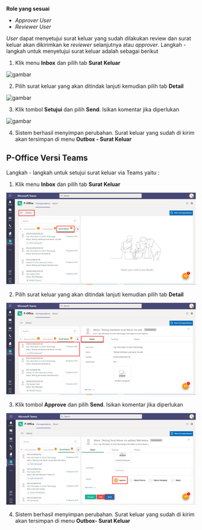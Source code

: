**Role yang sesuai**

- *Approver User*
- *Reviewer User*

*User* dapat menyetujui surat keluar yang sudah dilakukan review dan surat keluar akan dikirimkan ke *reviewer* selanjutnya atau *approver*. Langkah - langkah untuk menyetujui surat keluar adalah sebagai berikut

1. Klik menu **Inbox** dan pilih tab **Surat Keluar**

![gambar](SC_Surat_Keluar/SK35.png)

2. Pilih surat keluar yang akan ditindak lanjuti kemudian pilih tab **Detail**

![gambar](SC_Surat_Keluar/SK36.png)

3. Klik tombol **Setujui** dan pilih **Send**. Isikan komentar jika diperlukan

![gambar](SC_Surat_Keluar/SK37.png)

4. Sistem berhasil menyimpan perubahan. Surat keluar yang sudah di kirim akan tersimpan di menu **Outbox - Surat Keluar**


## **P-Office Versi Teams**


Langkah - langkah untuk setujui surat keluar via Teams yaitu :

 1. Klik menu **Inbox** dan pilih tab **Surat Keluar**
 
 ![gambar](SuratKeluar/SK_Teams/SK37.png)

 2. Pilih surat keluar yang akan ditindak lanjuti kemudian pilih tab **Detail**
 
 ![gambar](SuratKeluar/SK_Teams/SK38.png)

 3. Klik tombol **Approve** dan pilih **Send**. Isikan komentar jika diperlukan
 
 ![gambar](SuratKeluar/SK_Teams/SK39.png)

 4. Sistem berhasil menyimpan perubahan. Surat keluar yang sudah di kirim akan tersimpan di menu **Outbox- Surat Keluar**

